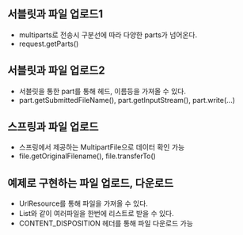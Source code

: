 ## 서블릿과 파일 업로드1
* multiparts로 전송시 구분선에 따라 다양한 parts가 넘어온다.
* request.getParts()

## 서블릿과 파일 업로드2
* 서블릿을 통한 part를 통해 헤드, 이름등을 가져올 수 있다.
* part.getSubmittedFileName(), part.getInputStream(), part.write(...)

## 스프링과 파일 업로드
* 스프링에서 제공하는 MultipartFile으로 데이터 확인 가능
* file.getOriginalFilename(), file.transferTo()

## 예제로 구현하는 파일 업로드, 다운로드
* UrlResource를 통해 파일을 가져올 수 있다.
* List<UploadFile>와 같이 여러파일을 한번에 리스트로 받을 수 있다.
* CONTENT_DISPOSITION 헤더를 통해 파일 다운로드 가능